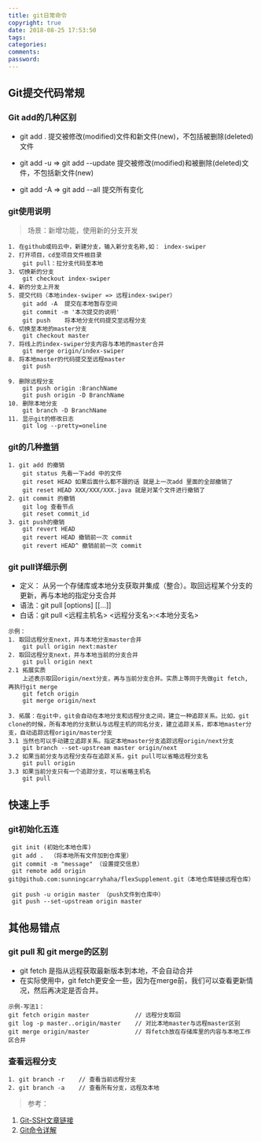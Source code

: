 ```yaml
---
title: git日常命令
copyright: true
date: 2018-08-25 17:53:50
tags:
categories:
comments:
password:
---
```



## Git提交代码常规
### Git add的几种区别

- git add .
提交被修改(modified)文件和新文件(new)，不包括被删除(deleted)文件

- git add -u => git add --update
提交被修改(modified)和被删除(deleted)文件，不包括新文件(new)

- git add -A => git add --all 
提交所有变化

### git使用说明
> 场景：新增功能，使用新的分支开发
```
1. 在github或码云中，新建分支，输入新分支名称,如： index-swiper
2. 打开项目，cd至项目文件根目录
    git pull：拉分支代码至本地
3. 切换新的分支
    git checkout index-swiper
4. 新的分支上开发
5. 提交代码（本地index-swiper => 远程index-swiper）
    git add -A  提交在本地暂存空间
    git commit -m '本次提交的说明'
    git push    将本地分支代码提交至远程分支
6. 切换至本地的master分支
    git checkout master
7. 将线上的index-swiper分支内容与本地的master合并
    git merge origin/index-swiper
8. 将本地master的代码提交至远程master
    git push
    
9. 删除远程分支
    git push origin :BranchName
    git push origin -D BranchName
10. 删除本地分支
    git branch -D BranchName
11. 显示git的修改日志
    git log --pretty=oneline
```

### git的几种[撤销](https://blog.csdn.net/kongbaidepao/article/details/52253774)
```
1. git add 的撤销
    git status 先看一下add 中的文件 
    git reset HEAD 如果后面什么都不跟的话 就是上一次add 里面的全部撤销了 
    git reset HEAD XXX/XXX/XXX.java 就是对某个文件进行撤销了
2. git commit 的撤销
    git log 查看节点
    git reset commit_id
3. git push的撤销
    git revert HEAD
    git revert HEAD 撤销前一次 commit 
    git revert HEAD^ 撤销前前一次 commit 
```

### git pull详细示例
- 定义： 从另一个存储库或本地分支获取并集成（整合）。取回远程某个分支的更新，再与本地的指定分支合并
- 语法：git pull [options] [<repository>[<refspec>...]]
- 白话：git pull <远程主机名> <远程分支名>:<本地分支名>

```
示例：
1. 取回远程分支next，并与本地分支master合并
    git pull origin next:master
2. 取回远程分支next，并与本地当前的分支合并
    git pull origin next
2.1 拓展实质
    上述表示取回origin/next分支，再与当前分支合并。实质上等同于先做git fetch, 再执行git merge
    git fetch origin
    git merge origin/next

3. 拓展：在git中，git会自动在本地分支和远程分支之间，建立一种追踪关系。比如，git clone的时候，所有本地的分支默认与远程主机的同名分支，建立追踪关系，即本地master分支，自动追踪远程origin/master分支
3.1 当然也可以手动建立追踪关系。指定本地master分支追踪远程origin/next分支
    git branch --set-upstream master origin/next
3.2 如果当前分支与远程分支存在追踪关系，git pull可以省略远程分支名
    git pull origin
3.3 如果当前分支只有一个追踪分支，可以省略主机名
    git pull
```

## 快速上手
### git初始化五连
```
 git init (初始化本地仓库)
 git add .  （将本地所有文件加到仓库里）
 git commit -m "message" （设置提交信息）
 git remote add origin git@github.com:sunningcarryhaha/flexSupplement.git（本地仓库链接远程仓库）
 
 git push -u origin master （push文件到仓库中）
 git push --set-upstream origin master

```

## 其他易错点
### git pull 和 git merge的区别
- git fetch 是指从远程获取最新版本到本地，不会自动合并
- 在实际使用中，git fetch更安全一些，因为在merge前，我们可以查看更新情况，然后再决定是否合并。

```
示例-写法1：
git fetch origin master             // 远程分支取回
git log -p master..origin/master    // 对比本地master与远程master区别
git merge origin/master             // 将fetch放在存储库里的内容与本地工作区合并
```
<script src="https://cdnjs.cloudflare.com/ajax/libs/modernizr/2.8.3/modernizr.min.js" type="text/javascript"></script>


### 查看远程分支
```
1. git branch -r    // 查看当前远程分支
2. git branch -a    // 查看所有分支，远程及本地
```

> 参考：
1. [Git-SSH文章链接](https://blog.csdn.net/superxlcr/article/details/51354257)
2. [Git命令详解](https://www.yiibai.com/git/git_pull.html)